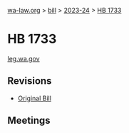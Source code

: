 [wa-law.org](/) > [bill](/bill/) > [2023-24](/bill/2023-24/) > [HB 1733](/bill/2023-24/hb/1733/)

# HB 1733
[leg.wa.gov](https://app.leg.wa.gov/billsummary?BillNumber=1733&Year=2023&Initiative=false)

## Revisions
* [Original Bill](1/)

## Meetings